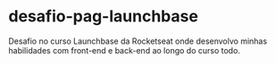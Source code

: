 # desafio-pag-launchbase
Desafio no curso Launchbase da Rocketseat onde desenvolvo minhas habilidades com front-end e back-end ao longo do curso todo.

